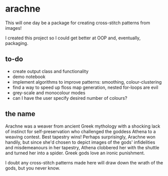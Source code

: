 # arachne

This will one day be a package for creating cross-stitch patterns from images!

I created this project so I could get better at OOP and, eventually, packaging.

## to-do
* create output class and functionality
* demo notebook
* implement algorithms to improve patterns: smoothing, colour-clustering
* find a way to speed up floss map generation, nested for-loops are evil
* grey-scale and monocolour modes
* can I have the user specify desired number of colours?

## the name
Arachne was a weaver from ancient Greek mythology with a shocking lack of instinct for self-preservation who challenged the goddess Athena to a weaving contest. Best tapestry wins! Perhaps surprisingly, Arachne won handily, but since she'd chosen to depict images of the gods' infidelities and misdemeanours in her tapestry, Athena clobbered her with the shuttle and turned her into a spider. Greek gods love an ironic punishment.

I doubt any cross-stitch patterns made here will draw down the wrath of the gods, but you never know.
